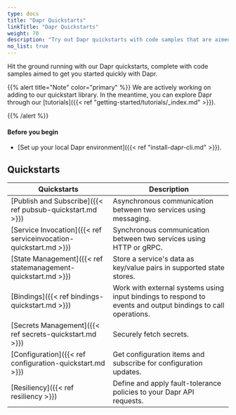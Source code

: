 ```yaml
---
type: docs
title: "Dapr Quickstarts"
linkTitle: "Dapr Quickstarts"
weight: 70
description: "Try out Dapr quickstarts with code samples that are aimed to get you started quickly with Dapr"
no_list: true
---
```


Hit the ground running with our Dapr quickstarts, complete with code samples aimed to get you started quickly with Dapr.

{{% alert title="Note" color="primary" %}}
 We are actively working on adding to our quickstart library. In the meantime, you can explore Dapr through our [tutorials]({{< ref "getting-started/tutorials/_index.md" >}}).

{{% /alert %}}

#### Before you begin

- [Set up your local Dapr environment]({{< ref "install-dapr-cli.md" >}}).

## Quickstarts

| Quickstarts | Description |
| ----------- | ----------- |
| [Publish and Subscribe]({{< ref pubsub-quickstart.md >}}) |  Asynchronous communication between two services using messaging. |
| [Service Invocation]({{< ref serviceinvocation-quickstart.md >}}) | Synchronous communication between two services using HTTP or gRPC. |
| [State Management]({{< ref statemanagement-quickstart.md >}}) | Store a service's data as key/value pairs in supported state stores. |
| [Bindings]({{< ref bindings-quickstart.md >}}) | Work with external systems using input bindings to respond to events and output bindings to call operations. |
| [Secrets Management]({{< ref secrets-quickstart.md >}}) | Securely fetch secrets. |
| [Configuration]({{< ref configuration-quickstart.md >}}) | Get configuration items and subscribe for configuration updates. |
| [Resiliency]({{< ref resiliency >}}) | Define and apply fault-tolerance policies to your Dapr API requests. |